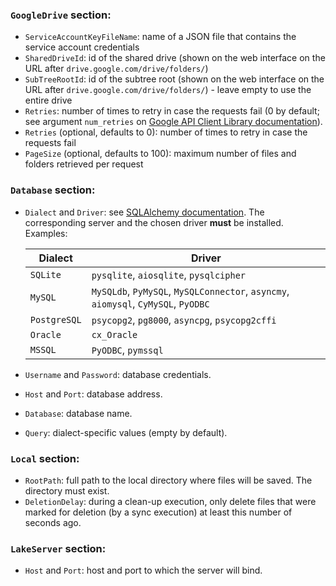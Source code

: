 ### `GoogleDrive` section:

- `ServiceAccountKeyFileName`:
    name of a JSON file that contains the service account
    credentials
- `SharedDriveId`:
    id of the shared drive (shown on the web interface on the URL
    after `drive.google.com/drive/folders/`)
- `SubTreeRootId`:
    id of the subtree root (shown on the web interface on the
    URL after `drive.google.com/drive/folders/`) -
    leave empty to use the entire drive
- `Retries`: number of times to retry in case
    the requests fail (0 by default; see argument `num_retries` on
    [Google API Client Library documentation](https://googleapis.github.io/google-api-python-client/docs/epy/googleapiclient.http.HttpRequest-class.html#execute)).
- `Retries` (optional, defaults to 0): number of times to retry
    in case the requests fail
- `PageSize` (optional, defaults to 100): maximum number of
    files and folders retrieved per request


### `Database` section:

- `Dialect` and `Driver`: see
    [SQLAlchemy documentation](https://docs.sqlalchemy.org/en/14/core/engines.html).
    The corresponding server and the chosen driver **must** be installed.
    Examples:

    | Dialect      | Driver                                                                             |
    |--------------|------------------------------------------------------------------------------------|
    | `SQLite`     | `pysqlite`, `aiosqlite`, `pysqlcipher`                                             |
    | `MySQL`      | `MySQLdb`, `PyMySQL`, `MySQLConnector`, `asyncmy`, `aiomysql`, `CyMySQL`, `PyODBC` |
    | `PostgreSQL` | `psycopg2`, `pg8000`, `asyncpg`, `psycopg2cffi`                                    |
    | `Oracle`     | `cx_Oracle`                                                                        |
    | `MSSQL`      | `PyODBC`, `pymssql`                                                                |

- `Username` and `Password`: database credentials.
- `Host` and `Port`: database address.
- `Database`: database name.
- `Query`: dialect-specific values (empty by default).

### `Local` section:

- `RootPath`: full path to the local directory where files will be saved.
  The directory must exist.
- `DeletionDelay`: during a clean-up execution, only delete files that were
    marked for deletion (by a sync execution) at least this number of seconds
    ago.

### `LakeServer` section:

- `Host` and `Port`: host and port to which the server will bind.
